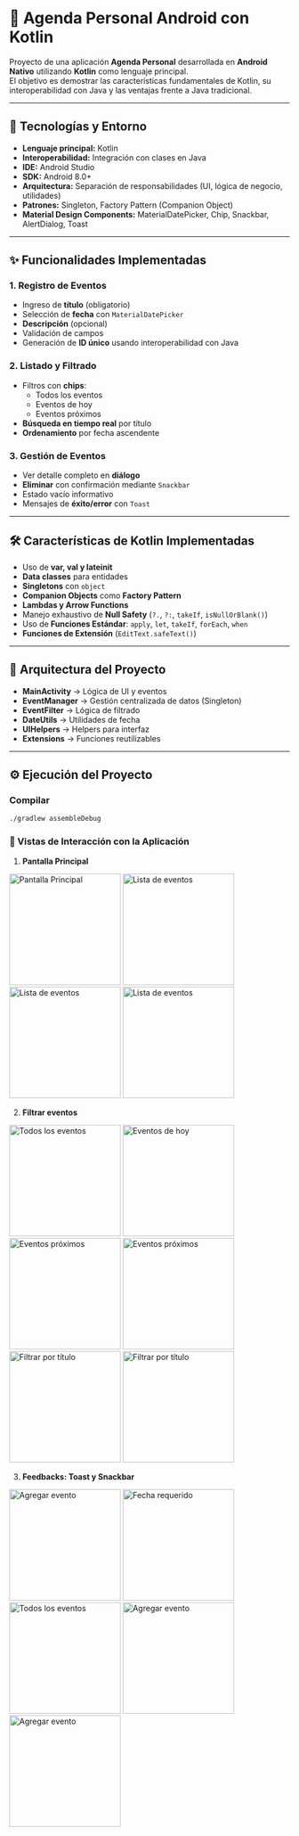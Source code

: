 # 📅 Agenda Personal Android con Kotlin

Proyecto de una aplicación **Agenda Personal** desarrollada en **Android Nativo** utilizando **Kotlin** como lenguaje principal.  
El objetivo es demostrar las características fundamentales de Kotlin, su interoperabilidad con Java y las ventajas frente a Java tradicional.

---

## 🚀 Tecnologías y Entorno

- **Lenguaje principal:** Kotlin
- **Interoperabilidad:** Integración con clases en Java
- **IDE:** Android Studio
- **SDK:** Android 8.0+
- **Arquitectura:** Separación de responsabilidades (UI, lógica de negocio, utilidades)
- **Patrones:** Singleton, Factory Pattern (Companion Object)
- **Material Design Components:** MaterialDatePicker, Chip, Snackbar, AlertDialog, Toast

---

## ✨ Funcionalidades Implementadas

### 1. Registro de Eventos
- Ingreso de **título** (obligatorio)
- Selección de **fecha** con `MaterialDatePicker`
- **Descripción** (opcional)
- Validación de campos
- Generación de **ID único** usando interoperabilidad con Java

### 2. Listado y Filtrado
- Filtros con **chips**:
  - Todos los eventos
  - Eventos de hoy
  - Eventos próximos
- **Búsqueda en tiempo real** por título
- **Ordenamiento** por fecha ascendente

### 3. Gestión de Eventos
- Ver detalle completo en **diálogo**
- **Eliminar** con confirmación mediante `Snackbar`
- Estado vacío informativo
- Mensajes de **éxito/error** con `Toast`

---

## 🛠️ Características de Kotlin Implementadas

- Uso de **var, val y lateinit**
- **Data classes** para entidades
- **Singletons** con `object`
- **Companion Objects** como **Factory Pattern**
- **Lambdas y Arrow Functions**
- Manejo exhaustivo de **Null Safety** (`?.`, `?:`, `takeIf`, `isNullOrBlank()`)
- Uso de **Funciones Estándar**: `apply`, `let`, `takeIf`, `forEach`, `when`
- **Funciones de Extensión** (`EditText.safeText()`)

---

## 📂 Arquitectura del Proyecto

- **MainActivity** → Lógica de UI y eventos
- **EventManager** → Gestión centralizada de datos (Singleton)
- **EventFilter** → Lógica de filtrado
- **DateUtils** → Utilidades de fecha
- **UIHelpers** → Helpers para interfaz
- **Extensions** → Funciones reutilizables

---

## ⚙️ Ejecución del Proyecto

### Compilar
```bash
./gradlew assembleDebug
```

### 🔄 Vistas de Interacción con la Aplicación

1. **Pantalla Principal**

<p float="left">
  <img src="screenshots/home_screen.png" alt="Pantalla Principal" width="200"/>
  <img src="screenshots/date_picker.png" alt="Lista de eventos" width="200"/>
  <img src="screenshots/events_list_screen.png" alt="Lista de eventos" width="200"/>
  <img src="screenshots/event_detail_screen.png" alt="Lista de eventos" width="200"/>
</p>

2. **Filtrar eventos**

<p float="left">
  <img src="screenshots/chip_all_events.png" alt="Todos los eventos" width="200"/>
  <img src="screenshots/chip_filter_today.png" alt="Eventos de hoy" width="200"/>
  <img src="screenshots/chip_filter_upcoming.png" alt="Eventos próximos" width="200"/>
  <img src="screenshots/filter_events_upcoming_2.png" alt="Eventos próximos" width="200"/>
  <img src="screenshots/filter_events_screen.png" alt="Filtrar por título" width="200"/>
  <img src="screenshots/filter_events_2.png" alt="Filtrar por título" width="200"/>
</p>

3. **Feedbacks: Toast y Snackbar**
<p float="left">
  <img src="screenshots/add_event_success_toast.png" alt="Agregar evento" width="200"/>
  <img src="screenshots/require_date_toast.png" alt="Fecha requerido" width="200"/>
  <img src="screenshots/chip_all_events.png" alt="Todos los eventos" width="200"/>
  <img src="screenshots/snackbar_delete_event.png" alt="Agregar evento" width="200"/>
  <img src="screenshots/delete_event_toast.png" alt="Agregar evento" width="200"/>
</p>